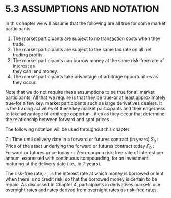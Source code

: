 # 5.3 ASSUMPTIONS AND NOTATION  

In this chapter we will assume that the following are all true for some market participants:  

1. The market participants are subject to no transaction costs when they trade.   
2. The market participants are subject to the same tax rate on all net trading profits.   
3. The market participants can borrow money at the same risk-free rate of interest as   
they can lend money.   
4. The market participants take advantage of arbitrage opportunities as they occur.  

Note that we do not require these assumptions to be true for all market participants. All that we require is that they be true-or at least approximately true-for a few key. market participants such as large derivatives dealers. It is the trading activities of these key market participants and their eagerness to take advantage of arbitrage opportun-. ities as they occur that determine the relationship between forward and spot prices..  

The following notation will be used throughout this chapter:  

$T$ : Time until delivery date in a forward or futures contract (in years) $S_{0}$ : Price of the asset underlying the forward or futures contract today $F_{0}$ : Forward or futures price today $r$ : Zero-coupon risk-free rate of interest per annum, expressed with continuous compounding, for an investment maturing at the delivery date (i.e., in $T$ years).  

The risk-free rate, $r$ , is the interest rate at which money is borrowed or lent when there is no credit risk, so that the borrowed money is certain to be repaid. As discussed in Chapter 4, participants in derivatives markets use overnight rates and rates derived from overnight rates as risk-free rates.  
